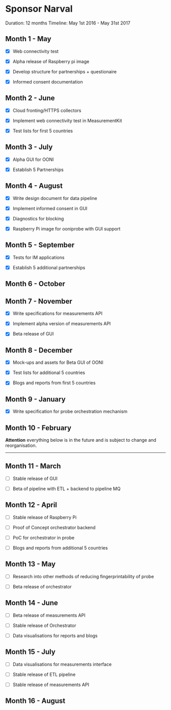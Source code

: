 # Sponsor Narval

Duration: 12 months
Timeline: May 1st 2016 - May 31st 2017

## Month 1 - May

* [x] Web connectivity test

* [x] Alpha release of Raspberry pi image

* [x] Develop structure for partnerships + questionaire

* [x] Informed consent documentation

## Month 2 - June

* [x] Cloud fronting/HTTPS collectors

* [x] Implement web connectivity test in MeasurementKit

* [x] Test lists for first 5 countries

## Month 3 - July

* [x] Alpha GUI for OONI

* [x] Establish 5 Partnerships

## Month 4 - August

* [x] Write design document for data pipeline

* [x] Implement informed consent in GUI

* [x] Diagnostics for blocking

* [x] Raspberry Pi image for ooniprobe with GUI support

## Month 5 - September

* [x] Tests for IM applications

* [x] Establish 5 additional partnerships


## Month 6 - October


## Month 7 - November

* [x] Write specifications for measurements API

* [x] Implement alpha version of measurements API

* [x] Beta release of GUI

## Month 8 - December

* [x] Mock-ups and assets for Beta GUI of OONI

* [x] Test lists for additional 5 countries

* [x] Blogs and reports from first 5 countries


## Month 9 - January

* [x] Write specification for probe orchestration mechanism

## Month 10 - February

**Attention** everything below is in the future and is subject to change and reorganisation.

---

## Month 11 - March

* [ ] Stable release of GUI

* [ ] Beta of pipeline with ETL + backend to pipeline MQ

## Month 12 - April

* [ ] Stable release of Raspberry Pi

* [ ] Proof of Concept orchestrator backend

* [ ] PoC for orchestrator in probe

* [ ] Blogs and reports from additional 5 countries

## Month 13 - May

* [ ] Research into other methods of reducing fingerprintability of probe

* [ ] Beta release of orchestrator

## Month 14 - June

* [ ] Beta release of measurements API

* [ ] Stable release of Orchestrator

* [ ] Data visualisations for reports and blogs

## Month 15 - July

* [ ] Data visualisations for measurements interface

* [ ] Stable release of ETL pipeline

* [ ] Stable release of measurements API

## Month 16 - August



